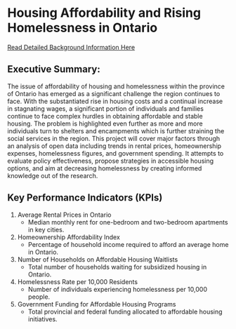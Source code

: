 # Housing Affordability and Rising Homelessness in Ontario <br>

[Read Detailed Background Information Here](Background.md)
 
## Executive Summary:<br>

The issue of affordability of housing and homelessness within the province of Ontario has emerged as a significant challenge the region continues to face. With the substantiated rise in housing costs and a continual increase in stagnating wages, a significant portion of individuals and families continue to face complex hurdles in obtaining affordable and stable housing. The problem is highlighted even further as more and more individuals turn to shelters and encampments which is further straining the social services in the region. This project will cover major factors through an analysis of open data including trends in rental prices, homeownership expenses, homelessness figures, and government spending. It attempts to evaluate policy effectiveness, propose strategies in accessible housing options, and aim at decreasing homelessness by creating informed knowledge out of the research.<br>
 
## Key Performance Indicators (KPIs)<br>
1. Average Rental Prices in Ontario
   - Median monthly rent for one-bedroom and two-bedroom apartments in key cities.
2. Homeownership Affordability Index
   - Percentage of household income required to afford an average home in Ontario.
3. Number of Households on Affordable Housing Waitlists
   - Total number of households waiting for subsidized housing in Ontario.
4. Homelessness Rate per 10,000 Residents
   - Number of individuals experiencing homelessness per 10,000 people.
5. Government Funding for Affordable Housing Programs
   - Total provincial and federal funding allocated to affordable housing initiatives.
